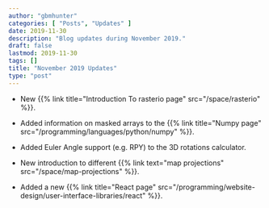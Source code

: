 ```yaml
---
author: "gbmhunter"
categories: [ "Posts", "Updates" ]
date: 2019-11-30
description: "Blog updates during November 2019."
draft: false
lastmod: 2019-11-30
tags: []
title: "November 2019 Updates"
type: "post"
---
```


* New {{% link title="Introduction To rasterio page" src="/space/rasterio" %}}.

* Added information on masked arrays to the {{% link title="Numpy page" src="/programming/languages/python/numpy" %}}.

* Added Euler Angle support (e.g. RPY) to the 3D rotations calculator.

* New introduction to different {{% link text="map projections" src="/space/map-projections" %}}.

* Added a new {{% link title="React page" src="/programming/website-design/user-interface-libraries/react" %}}.